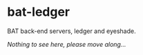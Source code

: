 # bat-ledger
BAT back-end servers, ledger and eyeshade.

_Nothing to see here, please move along..._
